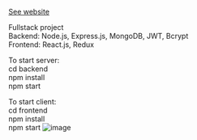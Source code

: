 [See website](139.144.77.242)

Fullstack project  
 Backend: Node.js, Express.js, MongoDB, JWT, Bcrypt  
 Frontend: React.js, Redux

To start server:  
 cd backend  
 npm install  
 npm start

To start client:  
 cd frontend  
 npm install  
 npm start
![image](https://user-images.githubusercontent.com/98240285/226134019-ef018c08-7552-4950-ae80-fb6019518fef.png)
